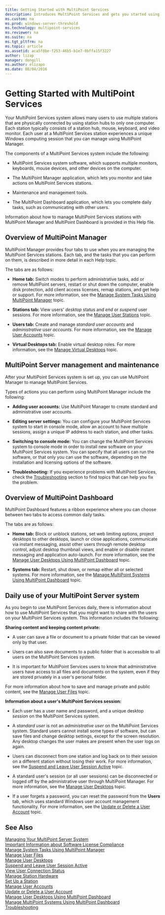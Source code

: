 ```yaml
---
title: Getting Started with MultiPoint Services
description: Introduces MultiPoint Services and gets you started using it.
ms.custom: na
ms.prod: windows-server-threshold
ms.technology: multipoint-services
ms.reviewer: na
ms.suite: na
ms.tgt_pltfrm: na
ms.topic: article
ms.assetid: aca5f0be-f253-46b5-b1e7-0bffa15f3227
author: lizap
manager: dongill
ms.author: elizapo
ms.date: 08/04/2016
---
```

# Getting Started with MultiPoint Services
Your MultiPoint Services system allows many users to use multiple stations that are physically connected by using station hubs to only one computer. Each station typically consists of a station hub, mouse, keyboard, and video monitor. Each user at a MultiPoint Services station experiences a unique Windows computing session that you can manage using MultiPoint Manager.  
  
The components of a MultiPoint Services system include the following:  
  
-   MultiPoint Services system software, which supports multiple monitors, keyboards, mouse devices, and other devices on the computer.  
  
-   The MultiPoint Manager application, which lets you monitor and take actions on MultiPoint Services stations.  
  
-   Maintenance and management tools.  
  
-   The MultiPoint Dashboard application, which lets you complete daily tasks, such as communicating with other users.  
  
Information about how to manage MultiPoint Services stations with MultiPoint Manager and MultiPoint Dashboard is provided in this Help file.  
  
## Overview of MultiPoint Manager  
MultiPoint Manager provides four tabs to use when you are managing the MultiPoint Services stations. Each tab, and the tasks that you can perform on them, is described in more detail in each Help topic.  
  
The tabs are as follows:  
  
-   **Home tab:** Switch modes to perform administrative tasks, add or remove MultiPoint servers, restart or shut down the computer, enable disk protection, add client access licenses, remap stations, and get help or support. For more information, see the [Manage System Tasks Using MultiPoint Manager](Manage-System-Tasks-Using-MultiPoint-Manager.md) topic.  
  
-   **Stations tab:** View users' *desktop* status and *end* or *suspend* user sessions. For more information, see the [Manage User Stations](Manage-User-Stations.md) topic.  
  
-   **Users tab:** Create and manage *standard user accounts* and *administrative user accounts*. For more information, see the [Manage User Accounts](Manage-User-Accounts.md) topic.  
  
-   **Virtual Desktops tab:** Enable virtual desktop roles. For more information, see the [Manage Virtual Desktops](Manage-Virtual-Desktops.md) topic.  
  
## MultiPoint Server management and maintenance  
After your MultiPoint Services system is set up, you can use MultiPoint Manager to manage MultiPoint Services.  
  
Types of actions you can perform using MultiPoint Manager include the following:  
  
-   **Adding user accounts:** Use MultiPoint Manager to create standard and administrative user accounts.  
  
-   **Editing server settings:** You can configure your MultiPoint Services system to start in console mode, allow an account to have multiple sessions, assign a unique IP address to each station, and other tasks.  
  
-   **Switching to console mode:** You can change the MultiPoint Services system to console mode in order to install new software on your MultiPoint Services system. You can specify that all users can run the software, or that only you can use the software, depending on the installation and licensing options of the software.  
  
-   **Troubleshooting:** If you experience problems with MultiPoint Services, check the [Troubleshooting](Troubleshooting.md) section to find topics that can help you fix the problem.  
  
## Overview of MultiPoint Dashboard  
MultiPoint Dashboard features a ribbon experience where you can choose between two tabs to access common daily tasks.  
  
The tabs are as follows:  
  
-   **Home tab:** Block or unblock stations, set web limiting options, project desktops to other desktops, launch or close applications, communicate via instant messaging, assist other users through remote desktop control, adjust desktop thumbnail views, and enable or disable instant messaging and application auto-launch. For more information, see the [Manage User Desktops Using MultiPoint Dashboard](Manage-User-Desktops-Using-MultiPoint-Dashboard.md) topic.  
  
-   **Systems tab:** Restart, shut down, or remap either all or selected systems. For more information, see the [Manage MultiPoint Systems Using MultiPoint Dashboard](Manage-MultiPoint-Systems-Using-MultiPoint-Dashboard.md) topic.  
  
## Daily use of your MultiPoint Server system  
As you begin to use MultiPoint Services daily, there is information about how to use MultiPoint Services that you might want to share with the users on your MultiPoint Services system. This information includes the following:  
  
**Sharing content and keeping content private:**  
  
-   A user can save a file or document to a private folder that can be viewed only by that user.  
  
-   Users can also save documents to a public folder that is accessible to all users on the MultiPoint Services system.  
  
-   It is important for MultiPoint Services users to know that administrative users have access to all files and documents on the system, even if they are stored privately in a user's personal folder.  
  
For more information about how to save and manage private and public content, see the [Manage User Files](Manage-User-Files.md) topic.  
  
**Information about a user's MultiPoint Services session:**  
  
-   Each user has a user name and password, and a unique desktop *session* on the MultiPoint Services system.  
  
-   A *standard user* is not an *administrative user* on the MultiPoint Services system. Standard users cannot install some types of software, but can save files and change desktop settings, except for the screen resolution. Any desktop changes the user makes are present when the user logs on again.  
  
-   Users can disconnect from one station and log back on to their session on a different station without losing their work. For more information, see the [Suspend and Leave User Session Active](Suspend-and-Leave-User-Session-Active.md) topic.  
  
-   A standard user's session (or all user sessions) can be disconnected or logged off by the administrative user through MultiPoint Manager. For more information, see the [Manage User Desktops](manage-user-desktops-using-multipoint-dashboard.md) topic.  
  
-   If a user forgets a password, you can reset the password from the **Users** tab, which uses standard Windows user account management functionality. For more information, see the [Update or Delete a User Account](Update-or-Delete-a-User-Account.md) topic.  
  
## See Also  
[Managing Your MultiPoint Server System](managing-your-multipoint-services-system.md)  
[Important Information about Software License Compliance](Important-Information-about-Software-License-Compliance.md)  
[Manage System Tasks Using MultiPoint Manager](Manage-System-Tasks-Using-MultiPoint-Manager.md)  
[Manage User Files](Manage-User-Files.md)  
[Manage User Desktops](manage-user-desktops-using-multipoint-dashboard.md)  
[Suspend and Leave User Session Active](Suspend-and-Leave-User-Session-Active.md)  
[View User Connection Status](View-User-Connection-Status.md)  
[Manage Station Hardware](Manage-Station-Hardware.md)  
[Set Up a Station](Set-Up-a-Station.md)  
[Manage User Accounts](Manage-User-Accounts.md)  
[Update or Delete a User Account](Update-or-Delete-a-User-Account.md)  
[Manage User Desktops Using MultiPoint Dashboard](Manage-User-Desktops-Using-MultiPoint-Dashboard.md)  
[Manage MultiPoint Systems Using MultiPoint Dashboard](Manage-MultiPoint-Systems-Using-MultiPoint-Dashboard.md)  
[Troubleshooting](Troubleshooting.md)    
  
